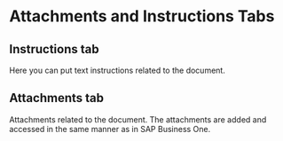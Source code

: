 # Attachments and Instructions Tabs

## Instructions tab

Here you can put text instructions related to the document.

## Attachments tab

Attachments related to the document. The attachments are added and accessed in the same manner as in SAP Business One.
